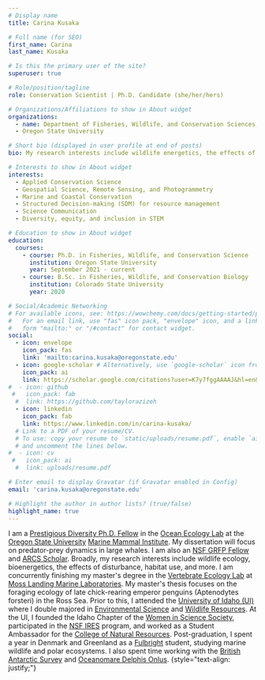 ```yaml
---
# Display name
title: Carina Kusaka

# Full name (for SEO)
first_name: Carina
last_name: Kusaka

# Is this the primary user of the site?
superuser: true

# Role/position/tagline
role: Conservation Scientist | Ph.D. Candidate (she/her/hers)

# Organizations/Affiliations to show in About widget
organizations:
  - name: Department of Fisheries, Wildlife, and Conservation Sciences,
  - Oregon State University

# Short bio (displayed in user profile at end of posts)
bio: My research interests include wildlife energetics, the effects of disturbance, polar biology, and more!

# Interests to show in About widget
interests:
  - Applied Conservation Science
  - Geospatial Science, Remote Sensing, and Photogrammetry
  - Marine and Coastal Conservation
  - Structured Decision-making (SDM) for resource management
  - Science Communication
  - Diversity, equity, and inclusion in STEM

# Education to show in About widget
education:
  courses:
    - course: Ph.D. in Fisheries, Wildlife, and Conservation Science
      institution: Oregon State University
      year: September 2021 - current
    - course: B.Sc. in Fisheries, Wildlife, and Conservation Biology 
      institution: Colorado State University
      year: 2020

# Social/Academic Networking
# For available icons, see: https://wowchemy.com/docs/getting-started/page-builder/#icons
#   For an email link, use "fas" icon pack, "envelope" icon, and a link in the
#   form "mailto:" or "/#contact" for contact widget.
social:
  - icon: envelope
    icon_pack: fas
    link: 'mailto:carina.kusaka@oregonstate.edu'
  - icon: google-scholar # Alternatively, use `google-scholar` icon from `ai` icon pack
    icon_pack: ai
    link: https://scholar.google.com/citations?user=K7y7fggAAAAJ&hl=en&authuser=1)
#  - icon: github
 #   icon_pack: fab
  #  link: https://github.com/taylorazizeh
  - icon: linkedin
    icon_pack: fab
    link: https://www.linkedin.com/in/carina-kusaka/
  # Link to a PDF of your resume/CV.
  # To use: copy your resume to `static/uploads/resume.pdf`, enable `ai` icons in `params.yaml`,
  # and uncomment the lines below.
#  - icon: cv
 #   icon_pack: ai
  #  link: uploads/resume.pdf

# Enter email to display Gravatar (if Gravatar enabled in Config)
email: 'carina.kusaka@oregonstate.edu'

# Highlight the author in author lists? (true/false)
highlight_name: true
---
```


I am a [Prestigious Diversity Ph.D. Fellow](https://gradschool.oregonstate.edu/awards/prestigious-diversity-fellowship) in the [Ocean Ecology Lab](https://www.oceanecologylab.org/) at the [Oregon State University](https://fwcs.oregonstate.edu/) [Marine Mammal Institute](https://mmi.oregonstate.edu). My dissertation will focus on predator-prey dynamics in large whales. I am also an [NSF GRFP Fellow](https://www.nsfgrfp.org/) and [ARCS Scholar](https://oregon.arcsfoundation.org/). Broadly, my research interests include wildlife ecology, bioenergetics, the effects of disturbance, habitat use, and more. I am concurrently finishing my master's degree in the [Vertebrate Ecology Lab](https://mlml.sjsu.edu/birdmam/) at [Moss Landing Marine Laboratories](https://mlml.sjsu.edu). My master's thesis focuses on the foraging ecology of late chick-rearing emperor penguins (Aptenodytes forsteri) in the Ross Sea. Prior to this, I attended the [University of Idaho (UI)](https://www.uidaho.edu/) where I double majored in [Environmental Science](https://www.uidaho.edu/cnr/departments/environmental-science-program) and [Wildlife Resources](https://www.uidaho.edu/cnr/undergraduate-programs/bs-wildlife). At the UI, I founded the Idaho Chapter of the [Women in Science Society](https://www.womeninsciencesociety.org/), participated in the [NSF IRES](https://new.nsf.gov/funding/opportunities/international-research-experiences-students-ires-0) program, and worked as a Student Ambassador for the [College of Natural Resources](https://www.uidaho.edu/cnr). Post-graduation, I spent a year in Denmark and Greenland as a [Fulbright](https://fulbright.org/) student, studying marine wildlife and polar ecosystems. I also spent time working with the [British Antarctic Survey](https://www.bas.ac.uk/) and [Oceanomare Delphis Onlus](https://oceanomaredelphis.org/en/).
{style="text-align: justify;"}
